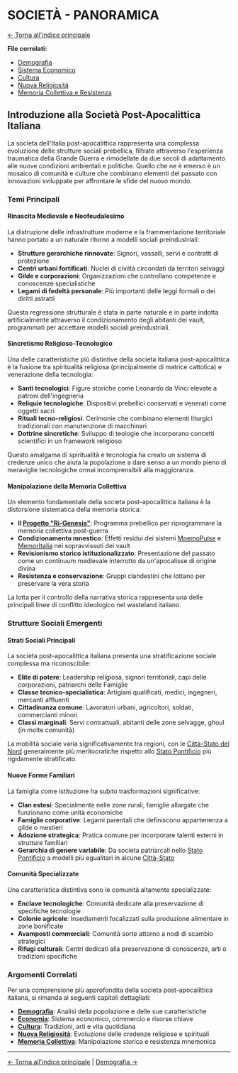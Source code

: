 # SOCIETÀ - PANORAMICA

[← Torna all'indice principale](../01-Indice/01.0-indice-principale.md)

**File correlati:**
- [Demografia](../04-Societa/04.1-demografia.md)
- [Sistema Economico](../04-Societa/04.2-economia.md)
- [Cultura](../04-Societa/04.3-cultura.md)
- [Nuova Religiosità](../04-Societa/04.4-nuova-religiosita.md)
- [Memoria Collettiva e Resistenza](../04-Societa/04.5-memoria-collettiva.md)

## Introduzione alla Società Post-Apocalittica Italiana

La societa dell'Italia post-apocalittica rappresenta una complessa evoluzione delle strutture sociali prebellica, filtrate attraverso l'esperienza traumatica della Grande Guerra e rimodellate da due secoli di adattamento alle nuove condizioni ambientali e politiche. Quello che ne è emerso è un mosaico di comunità e culture che combinano elementi del passato con innovazioni sviluppate per affrontare le sfide del nuovo mondo.

### Temi Principali

#### Rinascita Medievale e Neofeudalesimo

La distruzione delle infrastrutture moderne e la frammentazione territoriale hanno portato a un naturale ritorno a modelli sociali preindustriali:

- **Strutture gerarchiche rinnovate**: Signori, vassalli, servi e contratti di protezione
- **Centri urbani fortificati**: Nuclei di civiltà circondati da territori selvaggi
- **Gilde e corporazioni**: Organizzazioni che controllano competenze e conoscenze specialistiche
- **Legami di fedeltà personale**: Più importanti delle leggi formali o dei diritti astratti

Questa regressione strutturale è stata in parte naturale e in parte indotta artificialmente attraverso il condizionamento degli abitanti dei vault, programmati per accettare modelli sociali preindustriali.

#### Sincretismo Religioso-Tecnologico

Una delle caratteristiche più distintive della societa italiana post-apocalittica è la fusione tra spiritualità religiosa (principalmente di matrice cattolica) e venerazione della tecnologia:

- **Santi tecnologici**: Figure storiche come Leonardo da Vinci elevate a patroni dell'ingegneria
- **Reliquie tecnologiche**: Dispositivi prebellici conservati e venerati come oggetti sacri
- **Rituali tecno-religiosi**: Cerimonie che combinano elementi liturgici tradizionali con manutenzione di macchinari
- **Dottrine sincretiche**: Sviluppo di teologie che incorporano concetti scientifici in un framework religioso

Questo amalgama di spiritualità e tecnologia ha creato un sistema di credenze unico che aiuta la popolazione a dare senso a un mondo pieno di meraviglie tecnologiche ormai incomprensibili alla maggioranza.

#### Manipolazione della Memoria Collettiva

Un elemento fondamentale della societa post-apocalittica italiana è la distorsione sistematica della memoria storica:

- **Il [Progetto "Ri-Genesis"](../09-Vault/09.4-controllo-mentale.md)**: Programma prebellico per riprogrammare la memoria collettiva post-guerra
- **Condizionamento mnestico**: Effetti residui dei sistemi [MnemoPulse](../09-Vault/09.4-controllo-mentale.md) e [MemorItalia](../09-Vault/09.4-controllo-mentale.md) nei sopravvissuti dei vault
- **Revisionismo storico istituzionalizzato**: Presentazione del passato come un continuum medievale interrotto da un'apocalisse di origine divina
- **Resistenza e conservazione**: Gruppi clandestini che lottano per preservare la vera storia

La lotta per il controllo della narrativa storica rappresenta una delle principali linee di conflitto ideologico nel wasteland italiano.

### Strutture Sociali Emergenti

#### Strati Sociali Principali

La societa post-apocalittica italiana presenta una stratificazione sociale complessa ma riconoscibile:

- **Elite di potere**: Leadership religiosa, signori territoriali, capi delle corporazioni, patriarchi delle Famiglie
- **Classe tecnico-specialistica**: Artigiani qualificati, medici, ingegneri, mercanti affluenti
- **Cittadinanza comune**: Lavoratori urbani, agricoltori, soldati, commercianti minori
- **Classi marginali**: Servi contrattuali, abitanti delle zone selvagge, ghoul (in molte comunità)

La mobilità sociale varia significativamente tra regioni, con le [Città-Stato del Nord](../05-Fazioni/05.2-citta-stato-nord.md) generalmente più meritocratiche rispetto allo [Stato Pontificio](../05-Fazioni/05.1-stato-pontificio.md) più rigidamente stratificato.

#### Nuove Forme Familiari

La famiglia come istituzione ha subito trasformazioni significative:

- **Clan estesi**: Specialmente nelle zone rurali, famiglie allargate che funzionano come unità economiche
- **Famiglie corporative**: Legami parentali che definiscono appartenenza a gilde o mestieri
- **Adozione strategica**: Pratica comune per incorporare talenti esterni in strutture familiari
- **Gerarchia di genere variabile**: Da societa patriarcali nello [Stato Pontificio](../05-Fazioni/05.1-stato-pontificio.md) a modelli più egualitari in alcune [Città-Stato](../05-Fazioni/05.2-citta-stato-nord.md)

#### Comunità Specializzate

Una caratteristica distintiva sono le comunità altamente specializzate:

- **Enclave tecnologiche**: Comunità dedicate alla preservazione di specifiche tecnologie
- **Colonie agricole**: Insediamenti focalizzati sulla produzione alimentare in zone bonificate
- **Avamposti commerciali**: Comunità sorte attorno a nodi di scambio strategici
- **Rifugi culturali**: Centri dedicati alla preservazione di conoscenze, arti o tradizioni specifiche

### Argomenti Correlati

Per una comprensione più approfondita della societa post-apocalittica italiana, si rimanda ai seguenti capitoli dettagliati:

- **[Demografia](../04-Societa/04.1-demografia.md)**: Analisi della popolazione e delle sue caratteristiche
- **[Economia](../04-Societa/04.2-economia.md)**: Sistema economico, commercio e risorse chiave
- **[Cultura](../04-Societa/04.3-cultura.md)**: Tradizioni, arti e vita quotidiana
- **[Nuova Religiosità](../04-Societa/04.4-nuova-religiosita.md)**: Evoluzione delle credenze religiose e spirituali
- **[Memoria Collettiva](../04-Societa/04.5-memoria-collettiva.md)**: Manipolazione storica e resistenza mnemonica

---

[← Torna all'indice principale](../01-Indice/01.0-indice-principale.md) | [Demografia →](../04-Societa/04.1-demografia.md)